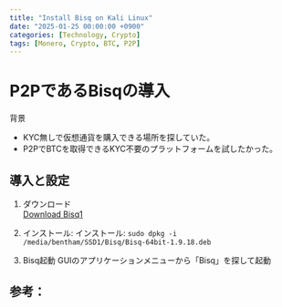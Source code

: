 ```yaml
---
title: "Install Bisq on Kali Linux"
date: "2025-01-25 00:00:00 +0900"
categories: [Technology, Crypto]
tags: [Monero, Crypto, BTC, P2P]
---
```


# P2PであるBisqの導入
背景
- KYC無しで仮想通貨を購入できる場所を探していた。
- P2PでBTCを取得できるKYC不要のプラットフォームを試したかった。

## 導入と設定

1. ダウンロード  
   [Download Bisq1](https://bisq.network/downloads/)

2. インストール:
   インストール: `sudo dpkg -i /media/bentham/SSD1/Bisq/Bisq-64bit-1.9.18.deb`

3. Bisq起動
   GUIのアプリケーションメニューから「Bisq」を探して起動

参考：
- 

